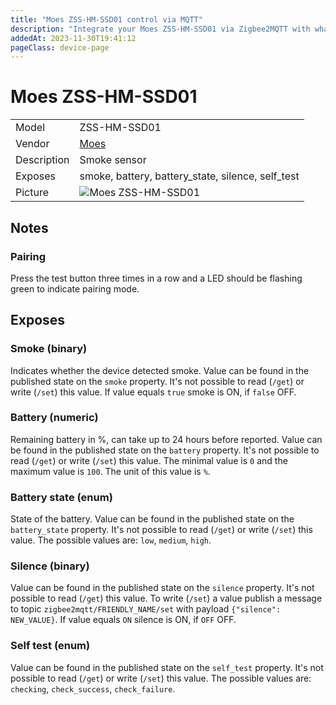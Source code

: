 ```yaml
---
title: "Moes ZSS-HM-SSD01 control via MQTT"
description: "Integrate your Moes ZSS-HM-SSD01 via Zigbee2MQTT with whatever smart home infrastructure you are using without the vendor's bridge or gateway."
addedAt: 2023-11-30T19:41:12
pageClass: device-page
---
```


<!-- !!!! -->
<!-- ATTENTION: This file is auto-generated through docgen! -->
<!-- You can only edit the "Notes"-Section between the two comment lines "Notes BEGIN" and "Notes END". -->
<!-- Do not use h1 or h2 heading within "## Notes"-Section. -->
<!-- !!!! -->

# Moes ZSS-HM-SSD01

|     |     |
|-----|-----|
| Model | ZSS-HM-SSD01  |
| Vendor  | [Moes](/supported-devices/#v=Moes)  |
| Description | Smoke sensor |
| Exposes | smoke, battery, battery_state, silence, self_test |
| Picture | ![Moes ZSS-HM-SSD01](https://www.zigbee2mqtt.io/images/devices/ZSS-HM-SSD01.png) |


<!-- Notes BEGIN: You can edit here. Add "## Notes" headline if not already present. -->
## Notes

### Pairing
Press the test button three times in a row and a LED should be flashing green to indicate pairing mode.
<!-- Notes END: Do not edit below this line -->




## Exposes

### Smoke (binary)
Indicates whether the device detected smoke.
Value can be found in the published state on the `smoke` property.
It's not possible to read (`/get`) or write (`/set`) this value.
If value equals `true` smoke is ON, if `false` OFF.

### Battery (numeric)
Remaining battery in %, can take up to 24 hours before reported.
Value can be found in the published state on the `battery` property.
It's not possible to read (`/get`) or write (`/set`) this value.
The minimal value is `0` and the maximum value is `100`.
The unit of this value is `%`.

### Battery state (enum)
State of the battery.
Value can be found in the published state on the `battery_state` property.
It's not possible to read (`/get`) or write (`/set`) this value.
The possible values are: `low`, `medium`, `high`.

### Silence (binary)
Value can be found in the published state on the `silence` property.
It's not possible to read (`/get`) this value.
To write (`/set`) a value publish a message to topic `zigbee2mqtt/FRIENDLY_NAME/set` with payload `{"silence": NEW_VALUE}`.
If value equals `ON` silence is ON, if `OFF` OFF.

### Self test (enum)
Value can be found in the published state on the `self_test` property.
It's not possible to read (`/get`) or write (`/set`) this value.
The possible values are: `checking`, `check_success`, `check_failure`.

